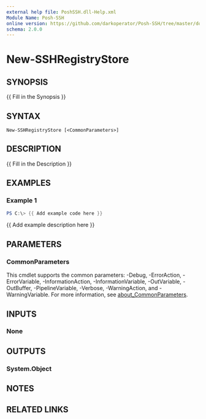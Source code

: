 ```yaml
---
external help file: PoshSSH.dll-Help.xml
Module Name: Posh-SSH
online version: https://github.com/darkoperator/Posh-SSH/tree/master/docs
schema: 2.0.0
---
```


# New-SSHRegistryStore

## SYNOPSIS
{{ Fill in the Synopsis }}

## SYNTAX

```
New-SSHRegistryStore [<CommonParameters>]
```

## DESCRIPTION
{{ Fill in the Description }}

## EXAMPLES

### Example 1
```powershell
PS C:\> {{ Add example code here }}
```

{{ Add example description here }}

## PARAMETERS

### CommonParameters
This cmdlet supports the common parameters: -Debug, -ErrorAction, -ErrorVariable, -InformationAction, -InformationVariable, -OutVariable, -OutBuffer, -PipelineVariable, -Verbose, -WarningAction, and -WarningVariable. For more information, see [about_CommonParameters](http://go.microsoft.com/fwlink/?LinkID=113216).

## INPUTS

### None

## OUTPUTS

### System.Object
## NOTES

## RELATED LINKS
